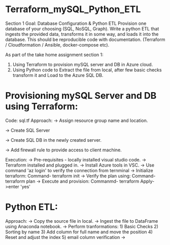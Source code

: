 # Terraform_mySQL_Python_ETL

Section 1 Goal: Database Configuration & Python ETL 
Provision one database of your choosing (SQL, NoSQL, Graph).  Write a python ETL that ingests the provided data, transforms it in some way, and loads it into the database. This should be reproducible code with documentation. (Terraform / Cloudformation / Ansible, docker-compose etc). 

As part of the take home assignment section 1:

  1) Using Terraform to provision mySQL server and DB in Azure cloud.
  2) Using Python code to Extract the file from local, after few basic checks transform it and Load to the Azure SQL DB.

# Provisioning mySQL Server and DB using Terraform:

Code: sql.tf
Approach: 
  -> Assign resource group name and location.
  
  -> Create SQL Server
  
  -> Create SQL DB in the newly created server.
  
  -> Add firewall rule to provide access to client machine.
  
Execution:
  -> Pre-requisites - locally installed visual studio code.
  -> Terraform installed and plugged in.
  -> Install Azure tools in VSC.
  -> Use command 'az login' to verify the connection from ternminal
  -> Initialize terraform: Command- terraform init
  -> Verify the plan using: Command- terraform plan
  -> Execute and provision: Commanmd- terraform Apply->enter 'yes'

# Python ETL:
Approach:
  -> Copy the source file in local.
  -> Ingest the file to DataFrame using Anaconda notebook.
  -> Perform tranformations:
      1) Basic Checks
      2) Sorting by name
      3) Add column for full name and move the position
      4) Reset and adjust the index
      5) email column verification
  -> 

